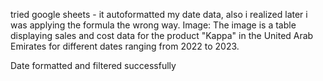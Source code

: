 tried google sheets - it autoformatted my date data, also i realized later i
was applying the formula the wrong way.
Image: The image is a table displaying sales and cost data for the product
"Kappa" in the United Arab Emirates for different dates ranging from 2022 to
2023.
  
Date formatted and filtered successfully